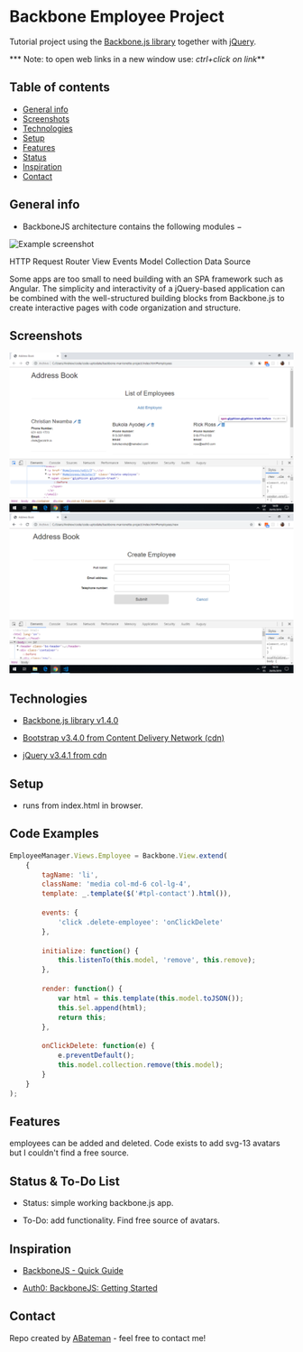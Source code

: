 # Backbone Employee Project

Tutorial project using the [Backbone.js library](https://backbonejs.org/#) together with [jQuery](https://code.jquery.com/).

*** Note: to open web links in a new window use: _ctrl+click on link_**

## Table of contents

* [General info](#general-info)
* [Screenshots](#screenshots)
* [Technologies](#technologies)
* [Setup](#setup)
* [Features](#features)
* [Status](#status)
* [Inspiration](#inspiration)
* [Contact](#contact)

## General info

* BackboneJS architecture contains the following modules −

![Example screenshot](./img/backboneach.png)

HTTP Request
Router
View
Events
Model
Collection
Data Source

Some apps are too small to need building with an SPA framework such as Angular. The simplicity and interactivity of a jQuery-based application can be combined with the well-structured building blocks from Backbone.js to create interactive pages with code organization and structure.

## Screenshots

![Example screenshot](./img/employeeList.png)
![Example screenshot](./img/employeeCreate.png)

## Technologies

* [Backbone.js library v1.4.0](https://backbonejs.org/#)

* [Bootstrap v3.4.0 from Content Delivery Network (cdn)](https://getbootstrap.com/)

* [jQuery v3.4.1 from cdn](https://code.jquery.com/)

## Setup

* runs from index.html in browser.

## Code Examples

```javascript
EmployeeManager.Views.Employee = Backbone.View.extend(
	{ 
		tagName: 'li', 
		className: 'media col-md-6 col-lg-4', 
		template: _.template($('#tpl-contact').html()),

		events: { 
			'click .delete-employee': 'onClickDelete' 
		},

		initialize: function() { 
			this.listenTo(this.model, 'remove', this.remove);
		},

		render: function() {
			var html = this.template(this.model.toJSON()); 
			this.$el.append(html);
			return this; 
		},

		onClickDelete: function(e) {
			e.preventDefault(); 
			this.model.collection.remove(this.model); 
		} 
	}
); 

```

## Features

employees can be added and deleted. Code exists to add svg-13 avatars but I couldn't find a free source.

## Status & To-Do List

* Status: simple working backbone.js app.

* To-Do: add functionality. Find free source of avatars.

## Inspiration

* [BackboneJS - Quick Guide](https://www.tutorialspoint.com/backbonejs/backbonejs_quick_guide.htm)

* [Auth0: BackboneJS: Getting Started](https://auth0.com/blog/backbonejs-getting-started/#Understanding-Key-Concepts-in-BackboneJS)

## Contact

Repo created by [ABateman](https://www.andrewbateman.org) - feel free to contact me!
